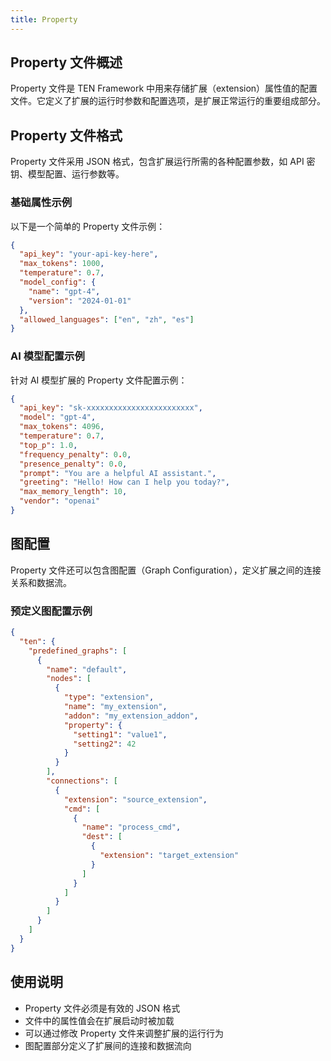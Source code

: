 ```yaml
---
title: Property
---
```


## Property 文件概述

Property 文件是 TEN Framework 中用来存储扩展（extension）属性值的配置文件。它定义了扩展的运行时参数和配置选项，是扩展正常运行的重要组成部分。

## Property 文件格式

Property 文件采用 JSON 格式，包含扩展运行所需的各种配置参数，如 API 密钥、模型配置、运行参数等。

### 基础属性示例

以下是一个简单的 Property 文件示例：

```json
{
  "api_key": "your-api-key-here",
  "max_tokens": 1000,
  "temperature": 0.7,
  "model_config": {
    "name": "gpt-4",
    "version": "2024-01-01"
  },
  "allowed_languages": ["en", "zh", "es"]
}
```

### AI 模型配置示例

针对 AI 模型扩展的 Property 文件配置示例：

```json
{
  "api_key": "sk-xxxxxxxxxxxxxxxxxxxxxxxx",
  "model": "gpt-4",
  "max_tokens": 4096,
  "temperature": 0.7,
  "top_p": 1.0,
  "frequency_penalty": 0.0,
  "presence_penalty": 0.0,
  "prompt": "You are a helpful AI assistant.",
  "greeting": "Hello! How can I help you today?",
  "max_memory_length": 10,
  "vendor": "openai"
}
```

## 图配置

Property 文件还可以包含图配置（Graph Configuration），定义扩展之间的连接关系和数据流。

### 预定义图配置示例

```json
{
  "ten": {
    "predefined_graphs": [
      {
        "name": "default",
        "nodes": [
          {
            "type": "extension",
            "name": "my_extension",
            "addon": "my_extension_addon",
            "property": {
              "setting1": "value1",
              "setting2": 42
            }
          }
        ],
        "connections": [
          {
            "extension": "source_extension",
            "cmd": [
              {
                "name": "process_cmd",
                "dest": [
                  {
                    "extension": "target_extension"
                  }
                ]
              }
            ]
          }
        ]
      }
    ]
  }
}
```

## 使用说明

- Property 文件必须是有效的 JSON 格式
- 文件中的属性值会在扩展启动时被加载
- 可以通过修改 Property 文件来调整扩展的运行行为
- 图配置部分定义了扩展间的连接和数据流向
